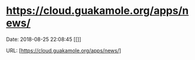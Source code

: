 # https://cloud.guakamole.org/apps/news/

Date: 2018-08-25 22:08:45
[[]]

URL: [https://cloud.guakamole.org/apps/news/]
